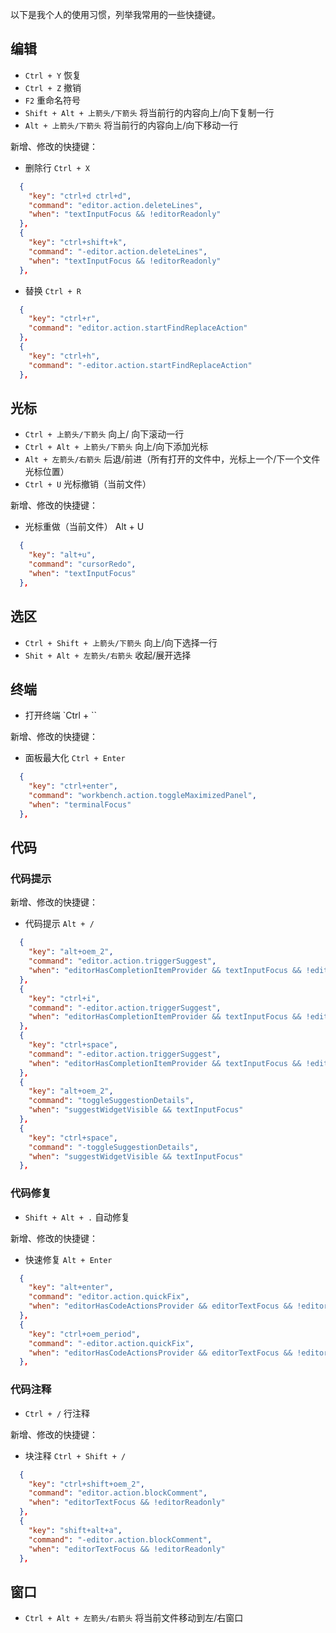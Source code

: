 以下是我个人的使用习惯，列举我常用的一些快捷键。

<a name="k3lZX"></a>

## 编辑

- `Ctrl + Y` 恢复
- `Ctrl + Z` 撤销
- `F2` 重命名符号
- `Shift + Alt + 上箭头/下箭头` 将当前行的内容向上/向下复制一行
- `Alt + 上箭头/下箭头` 将当前行的内容向上/向下移动一行

新增、修改的快捷键：

- 删除行 `Ctrl + X`
```json
  {
    "key": "ctrl+d ctrl+d",
    "command": "editor.action.deleteLines",
    "when": "textInputFocus && !editorReadonly"
  },
  {
    "key": "ctrl+shift+k",
    "command": "-editor.action.deleteLines",
    "when": "textInputFocus && !editorReadonly"
  },
```

- 替换 `Ctrl + R`
```json
  {
    "key": "ctrl+r",
    "command": "editor.action.startFindReplaceAction"
  },
  {
    "key": "ctrl+h",
    "command": "-editor.action.startFindReplaceAction"
  },
```

<a name="KN5Bc"></a>
## 光标

- `Ctrl + 上箭头/下箭头` 向上/ 向下滚动一行
- `Ctrl + Alt + 上箭头/下箭头` 向上/向下添加光标
- `Alt + 左箭头/右箭头` 后退/前进（所有打开的文件中，光标上一个/下一个文件光标位置）
- `Ctrl + U` 光标撤销（当前文件）

新增、修改的快捷键：

- 光标重做（当前文件） Alt + U
```json
  {
    "key": "alt+u",
    "command": "cursorRedo",
    "when": "textInputFocus"
  },
```

<a name="cf55x"></a>
## 选区

- `Ctrl + Shift + 上箭头/下箭头` 向上/向下选择一行
- `Shit + Alt + 左箭头/右箭头` 收起/展开选择

<a name="Myby0"></a>
## 终端

- 打开终端 `Ctrl + `` 

新增、修改的快捷键：

- 面板最大化 `Ctrl + Enter`
```json
  {
    "key": "ctrl+enter",
    "command": "workbench.action.toggleMaximizedPanel",
    "when": "terminalFocus"
  },
```

<a name="QHTCS"></a>
## 代码
<a name="tb9x2"></a>
### 代码提示

新增、修改的快捷键：

- 代码提示 `Alt + /` 
```json
  {
    "key": "alt+oem_2",
    "command": "editor.action.triggerSuggest",
    "when": "editorHasCompletionItemProvider && textInputFocus && !editorReadonly"
  },
  {
    "key": "ctrl+i",
    "command": "-editor.action.triggerSuggest",
    "when": "editorHasCompletionItemProvider && textInputFocus && !editorReadonly"
  },
  {
    "key": "ctrl+space",
    "command": "-editor.action.triggerSuggest",
    "when": "editorHasCompletionItemProvider && textInputFocus && !editorReadonly"
  },
  {
    "key": "alt+oem_2",
    "command": "toggleSuggestionDetails",
    "when": "suggestWidgetVisible && textInputFocus"
  },
  {
    "key": "ctrl+space",
    "command": "-toggleSuggestionDetails",
    "when": "suggestWidgetVisible && textInputFocus"
  },
```

<a name="mgbWK"></a>
### 代码修复

- `Shift + Alt + .` 自动修复

新增、修改的快捷键：

- 快速修复 `Alt + Enter`
```json
  {
    "key": "alt+enter",
    "command": "editor.action.quickFix",
    "when": "editorHasCodeActionsProvider && editorTextFocus && !editorReadonly"
  },
  {
    "key": "ctrl+oem_period",
    "command": "-editor.action.quickFix",
    "when": "editorHasCodeActionsProvider && editorTextFocus && !editorReadonly"
  },
```

<a name="tnO7v"></a>
### 代码注释

- `Ctrl + /` 行注释

新增、修改的快捷键：

- 块注释 `Ctrl + Shift + /`
```json
  {
    "key": "ctrl+shift+oem_2",
    "command": "editor.action.blockComment",
    "when": "editorTextFocus && !editorReadonly"
  },
  {
    "key": "shift+alt+a",
    "command": "-editor.action.blockComment",
    "when": "editorTextFocus && !editorReadonly"
  },
```

<a name="qSi1K"></a>
## 窗口

- `Ctrl + Alt + 左箭头/右箭头` 将当前文件移动到左/右窗口
